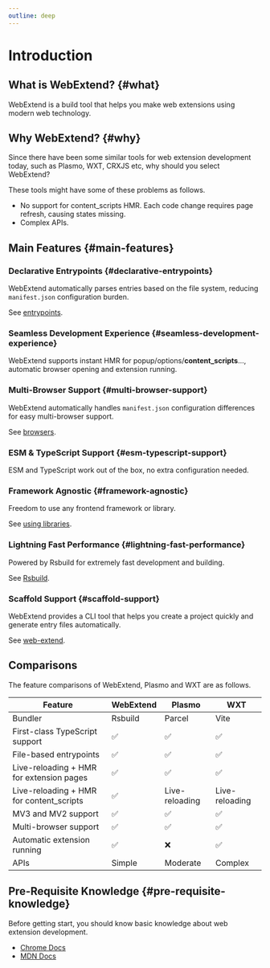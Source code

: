 ```yaml
---
outline: deep
---
```


# Introduction

## What is WebExtend? {#what}

WebExtend is a build tool that helps you make web extensions using modern web technology.

## Why WebExtend? {#why}

Since there have been some similar tools for web extension development today, such as Plasmo, WXT, CRXJS etc, why should you select WebExtend?

These tools might have some of these problems as follows.

- No support for content_scripts HMR. Each code change requires page refresh, causing states missing.
- Complex APIs.

## Main Features {#main-features}

### Declarative Entrypoints {#declarative-entrypoints}

WebExtend automatically parses entries based on the file system, reducing `manifest.json` configuration burden.

See [entrypoints](../essentials/entrypoints.md).

### Seamless Development Experience {#seamless-development-experience}

WebExtend supports instant HMR for popup/options/**content_scripts**..., automatic browser opening and extension running.

### Multi-Browser Support {#multi-browser-support}

WebExtend automatically handles `manifest.json` configuration differences for easy multi-browser support.

See [browsers](../essentials/browsers.md).

### ESM & TypeScript Support {#esm-typescript-support}

ESM and TypeScript work out of the box, no extra configuration needed.

### Framework Agnostic {#framework-agnostic}

Freedom to use any frontend framework or library.

See [using libraries](../essentials/using-libraries.md).

### Lightning Fast Performance {#lightning-fast-performance}

Powered by Rsbuild for extremely fast development and building.

See [Rsbuild](https://rsbuild.dev/).

### Scaffold Support {#scaffold-support}

WebExtend provides a CLI tool that helps you create a project quickly and generate entry files automatically.

See [web-extend](../../api/web-extend.md).

## Comparisons

The feature comparisons of WebExtend, Plasmo and WXT are as follows.

| Feature                                  | WebExtend | Plasmo         | WXT            |
| ---------------------------------------- | --------- | -------------- | -------------- |
| Bundler                                  | Rsbuild   | Parcel         | Vite           |
| First-class TypeScript support           | ✅        | ✅             | ✅             |
| File-based entrypoints                   | ✅        | ✅             | ✅             |
| Live-reloading + HMR for extension pages | ✅        | ✅             | ✅             |
| Live-reloading + HMR for content_scripts | ✅        | Live-reloading | Live-reloading |
| MV3 and MV2 support                      | ✅        | ✅             | ✅             |
| Multi-browser support                    | ✅        | ✅             | ✅             |
| Automatic extension running              | ✅        | ❌             | ✅             |
| APIs                                     | Simple    | Moderate       | Complex        |

## Pre-Requisite Knowledge {#pre-requisite-knowledge}

Before getting start, you should know basic knowledge about web extension development.

- [Chrome Docs](https://developer.chrome.com/docs/extensions/get-started)
- [MDN Docs](https://developer.mozilla.org/en-US/docs/Mozilla/Add-ons/WebExtensions)
